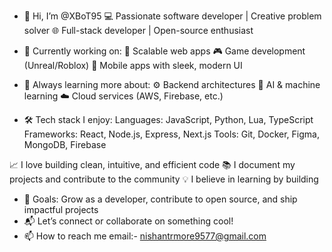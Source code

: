 - 👋 Hi, I’m @XBoT95
💻 Passionate software developer | Creative problem solver
🌐 Full-stack developer | Open-source enthusiast

- 🔭 Currently working on:
🚀 Scalable web apps
🎮 Game development (Unreal/Roblox)
📱 Mobile apps with sleek, modern UI

- 🌱 Always learning more about:
⚙️ Backend architectures
🧠 AI & machine learning
☁️ Cloud services (AWS, Firebase, etc.)

- 🛠️ Tech stack I enjoy:
Languages: JavaScript, Python, Lua, TypeScript
Frameworks: React, Node.js, Express, Next.js
Tools: Git, Docker, Figma, MongoDB, Firebase

📈 I love building clean, intuitive, and efficient code
📚 I document my projects and contribute to the community
💡 I believe in learning by building

- 🎯 Goals: Grow as a developer, contribute to open source, and ship impactful projects
- 📬 Let’s connect or collaborate on something cool!
- 📫 How to reach me email:- nishantrmore9577@gmail.com
